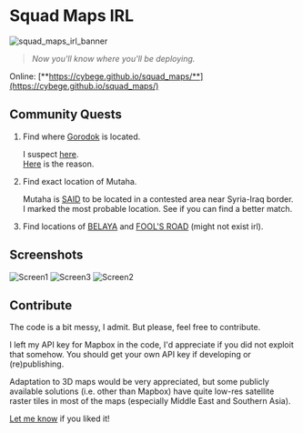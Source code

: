 # Squad Maps IRL
![squad_maps_irl_banner](https://raw.githubusercontent.com/cybege/Squad-Maps-IRL/master/screens/banner.jpg)

> *Now you'll know where you'll be deploying.*

Online: [**https://cybege.github.io/squad_maps/**](https://cybege.github.io/squad_maps/)

## Community Quests
1. Find where  [Gorodok](https://squad.gamepedia.com/Gorodok)  is located.

	I suspect [here](https://goo.gl/maps/ojkUekJN93qsDR4L7). [  
	Here](http://127.0.0.1:5500/squad_maps/gorodok_quest.png)  is the reason.

2. Find exact location of Mutaha.

	Mutaha is  [SAID](https://squad.gamepedia.com/Mutaha)  to be located in a contested area near Syria-Iraq border. I marked the most probable location. See if you can find a better match.

3. Find locations of  [BELAYA](https://squad.gamepedia.com/Belaya)  and  [FOOL'S ROAD](https://squad.gamepedia.com/Fool%27s_Road)  (might not exist irl).

## Screenshots
![Screen1](https://raw.githubusercontent.com/cybege/Squad-Maps-IRL/master/screens/screen_1.jpg)
![Screen3](https://raw.githubusercontent.com/cybege/Squad-Maps-IRL/master/screens/screen_3.jpg)
![Screen2](https://raw.githubusercontent.com/cybege/Squad-Maps-IRL/master/screens/screen_2.jpg)
## Contribute
The code is a bit messy, I admit. But please, feel free to contribute. 

I left my API key for Mapbox in the code, I'd appreciate if you did not exploit that somehow. You should get your own API key if developing or (re)publishing. 

Adaptation to 3D maps would be very appreciated, but some publicly available solutions (i.e. other than Mapbox) have quite low-res satellite raster tiles in most of the maps (especially Middle East and Southern Asia).

[Let me know](https://www.reddit.com/user/cybege) if you liked it!